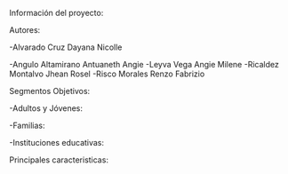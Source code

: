 Información del proyecto: 


Autores:

-Alvarado Cruz Dayana Nicolle

-Angulo Altamirano Antuaneth Angie
-Leyva Vega Angie Milene
-Ricaldez Montalvo Jhean Rosel
-Risco Morales Renzo Fabrizio

Segmentos Objetivos:

-Adultos y Jóvenes: 

-Familias:

-Instituciones educativas:


Principales caracteristicas:


